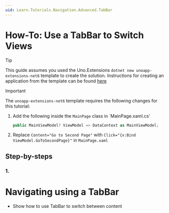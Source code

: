 ```yaml
---
uid: Learn.Tutorials.Navigation.Advanced.TabBar
---
```

# How-To: Use a TabBar to Switch Views


> [!TIP]
> This guide assumes you used the Uno.Extensions `dotnet new unoapp-extensions-net6` template to create the solution. Instructions for creating an application from the template can be found [here](../Extensions/GettingStarted/UsingUnoExtensions.md)

> [!IMPORTANT]
> The `unoapp-extensions-net6` template requires the following changes for this tutorial:
1. Add the following inside the `MainPage` class in `MainPage.xaml.cs' 
    ```csharp
    public MainViewModel? ViewModel => DataContext as MainViewModel;
    ```
    
2. Replace `Content="Go to Second Page"` with `Click="{x:Bind ViewModel.GoToSecondPage}"` in `MainPage.xaml`

## Step-by-steps


### 1. 
# Navigating using a TabBar

- Show how to use TabBar to switch between content